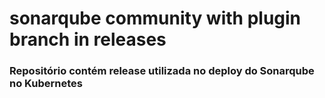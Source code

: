 # sonarqube community with plugin branch in releases
### Repositório contém release utilizada no deploy do Sonarqube no Kubernetes
